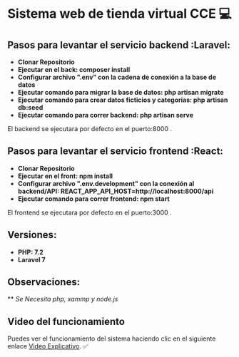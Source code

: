 # Sistema web de tienda virtual CCE :computer:

## Pasos para levantar el servicio backend :Laravel:

* **Clonar Repositorio** 
* **Ejecutar en el back: composer install** 
* **Configurar archivo ".env" con la cadena de conexión a la base de datos**  
* **Ejecutar comando para migrar la base de datos: php artisan migrate**
* **Ejecutar comando para crear datos ficticios y categorias: php artisan db:seed**
* **Ejecutar comando para correr backend: php artisan serve**

El backend se ejecutara por defecto en el puerto:8000 .


## Pasos para levantar el servicio frontend :React:

* **Clonar Repositorio** 
* **Ejecutar en el front: npm install** 
* **Configurar archivo ".env.development" con la conexión al backend/API: REACT_APP_API_HOST=http://localhost:8000/api**  
* **Ejecutar comando para correr frontend: npm start**

El frontend se ejecutara por defecto en el puerto:3000 .


## Versiones:

* **PHP: 7.2**
* **Laravel 7**

## Observaciones:

** *Se Necesita php, xammp y node.js*

## Video del funcionamiento

Puedes ver el funcionamiento del sistema haciendo clic en el siguiente enlace [Video Explicativo](https://www.youtube.com/watch?v=fLK0BMbXLAo). :white_check_mark:
